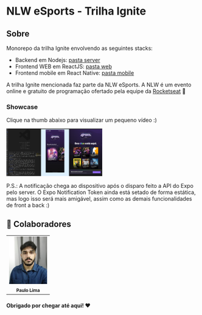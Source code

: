# NLW eSports - Trilha Ignite

## Sobre

Monorepo da trilha Ignite envolvendo as seguintes stacks:

- Backend em Nodejs: [pasta server](./server)
- Frontend WEB em ReactJS: [pasta web](./web)
- Frontend mobile em React Native: [pasta mobile](./mobile)

A trilha Ignite mencionada faz parte da NLW eSports. A NLW é um evento online e gratuito de programação ofertado pela equipe da [Rocketseat](https://www.rocketseat.com.br/) :rocket:

### Showcase

Clique na thumb abaixo para visualizar um pequeno vídeo :)

[<img src="./assets/readme/thumb.png" width="50%">](https://drive.google.com/file/d/1Umj5qZNlD8kC3CcvqwVadN3Ggo99Vm4M/view?usp=sharing "Showcase")

P.S.: A notificação chega ao dispositivo após o disparo feito a API do Expo pelo server. O Expo Notification Token ainda está setado de forma estática, mas logo isso será mais amigável, assim como as demais funcionalidades de front a back :)

## 🤝 Colaboradores

<table>
  <tr>
    <td align="center">
      <a href="#">
        <img src="assets/readme/me.jpg" width="100px;"/><br>
        <sub>
          <b>Paulo Lima</b>
        </sub>
      </a>
    </td>
  </tr>
</table>

#### Obrigado por chegar até aqui! ❤️ <br>